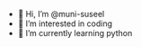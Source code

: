- 👋 Hi, I’m @muni-suseel
- 👀 I’m interested in coding
- 🌱 I’m currently learning python

<!---
muni-suseel/muni-suseel is a ✨ special ✨ repository because its `README.md` (this file) appears on your GitHub profile.
You can click the Preview link to take a look at your changes.
--->
